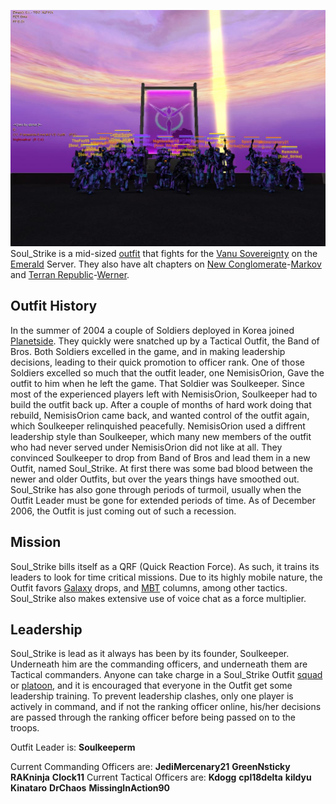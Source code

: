 ![](../images/Decoys_memorial1.jpg "fig:Decoys_memorial1.jpg") Soul_Strike is a
mid-sized [outfit](../terminology/Outfit.md) that fights for the
[Vanu Sovereignty](../etc/Vanu_Sovereignty.md) on the
[Emerald](../etc/Emerald.md) Server. They also have alt chapters on
[New Conglomerate](../etc/New_Conglomerate.md)-[Markov](../etc/Markov.md) and
[Terran Republic](../etc/Terran_Republic.md)-[Werner](../etc/Werner.md).

## Outfit History

In the summer of 2004 a couple of Soldiers deployed in Korea joined
[Planetside](../etc/PlanetSide.md). They quickly were snatched up by a Tactical
Outfit, the Band of Bros. Both Soldiers excelled in the game, and in making
leadership decisions, leading to their quick promotion to officer rank. One of
those Soldiers excelled so much that the outfit leader, one NemisisOrion, Gave
the outfit to him when he left the game. That Soldier was Soulkeeper. Since most
of the experienced players left with NemisisOrion, Soulkeeper had to build the
outfit back up. After a couple of months of hard work doing that rebuild,
NemisisOrion came back, and wanted control of the outfit again, which Soulkeeper
relinquished peacefully. NemisisOrion used a diffrent leadership style than
Soulkeeper, which many new members of the outfit who had never served under
NemisisOrion did not like at all. They convinced Soulkeeper to drop from Band of
Bros and lead them in a new Outfit, named Soul_Strike. At first there was some
bad blood between the newer and older Outfits, but over the years things have
smoothed out. Soul_Strike has also gone through periods of turmoil, usually when
the Outfit Leader must be gone for extended periods of time. As of December
2006, the Outfit is just coming out of such a recession.

## Mission

Soul_Strike bills itself as a QRF (Quick Reaction Force). As such, it trains its
leaders to look for time critical missions. Due to its highly mobile nature, the
Outfit favors [Galaxy](../vehicles/Galaxy.md) drops, and
[MBT](../items/Medium_Battle_Tank.md) columns, among other tactics. Soul_Strike
also makes extensive use of voice chat as a force multiplier.

## Leadership

Soul_Strike is lead as it always has been by its founder, Soulkeeper. Underneath
him are the commanding officers, and underneath them are Tactical commanders.
Anyone can take charge in a Soul_Strike Outfit [squad](../terminology/Squad.md)
or [platoon](../terminology/Platoon.md), and it is encouraged that everyone in
the Outfit get some leadership training. To prevent leadership clashes, only one
player is actively in command, and if not the ranking officer online, his/her
decisions are passed through the ranking officer before being passed on to the
troops.

Outfit Leader is: **Soulkeeperm**

Current Commanding Officers are: **JediMercenary21** **GreenNsticky**
**RAKninja** **Clock11** Current Tactical Officers are: **Kdogg** **cpl18delta**
**kildyu** **Kinataro** **DrChaos** **MissingInAction90**


